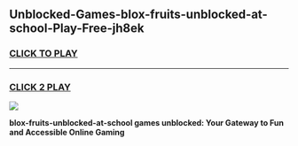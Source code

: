 
## Unblocked-Games-blox-fruits-unblocked-at-school-Play-Free-jh8ek
<h3>
<a href="https://premium76.site?title=blox-fruits-unblocked-at-school&ref=19M">CLICK TO PLAY</a></h3>
<hr>

<h3>
<a href="https://premium76.site?title=blox-fruits-unblocked-at-school&ref=19M">CLICK 2 PLAY</a>
  
</h3>

<a href="https://premium76.site?title=blox-fruits-unblocked-at-school&ref=19M"><img src="https://clearcache.store/games.png"></a>


**blox-fruits-unblocked-at-school games unblocked: Your Gateway to Fun and Accessible Online Gaming**
